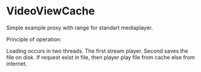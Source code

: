 VideoViewCache
==============

Simple example proxy with range for standart mediaplayer.

Principle of operation:

Loading occurs in two threads. The first stream player. Second saves the file on disk.
If request exist in file, then player play file from cache else from internet.
